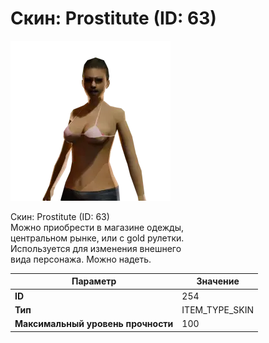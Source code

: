 # Скин: Prostitute (ID: 63)

![Item Image](../img/254.webp?raw=true)

Скин: Prostitute (ID: 63)<br>Можно приобрести в магазине одежды,<br>центральном рынке, или с gold рулетки.<br>Используется для изменения внешнего<br>вида персонажа. Можно надеть.


| Параметр | Значение |
|----------|----------|
| **ID** | 254 |
| **Тип** | ITEM_TYPE_SKIN |
| **Максимальный уровень прочности** | 100 |

